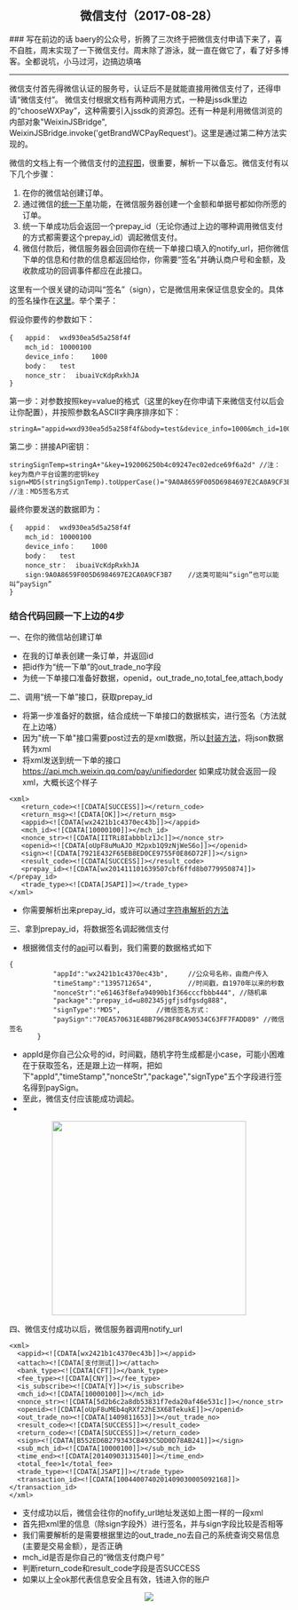 <h2 align='center'>微信支付（2017-08-28）</h2>
### 写在前边的话
baery的公众号，折腾了三次终于把微信支付申请下来了，喜不自胜，周末实现了一下微信支付。周末除了游泳，就一直在做它了，看了好多博客。全都说坑，小马过河，边搞边填咯

---
微信支付首先得微信认证的服务号，认证后不是就能直接用微信支付了，还得申请“微信支付”。
微信支付根据文档有两种调用方式，一种是jssdk里边的“chooseWXPay”，这种需要引入jssdk的资源包。还有一种是利用微信浏览的内部对象"WeixinJSBridge", WeixinJSBridge.invoke('getBrandWCPayRequest')。这里是通过第二种方法实现的。

微信的文档上有一个微信支付的[流程图](https://pay.weixin.qq.com/wiki/doc/api/jsapi.php?chapter=7_4)，很重要，解析一下以备忘。微信支付有以下几个步骤：
1. 在你的微信站创建订单。
2. 通过微信的[统一下单](https://pay.weixin.qq.com/wiki/doc/api/jsapi.php?chapter=9_1)功能，在微信服务器创建一个金额和单据号都如你所愿的订单。
3. 统一下单成功后会返回一个prepay_id（无论你通过上边的哪种调用微信支付的方式都需要这个prepay_id）调起微信支付。
4. 微信付款后，微信服务器会回调你在统一下单接口填入的notify_url，把你微信下单的信息和付款的信息都返回给你，你需要“签名”并确认商户号和金额，及收款成功的回调事件都应在此接口。

这里有一个很关键的动词叫“签名”（sign），它是微信用来保证信息安全的。具体的签名操作在[这里](https://pay.weixin.qq.com/wiki/doc/api/jsapi.php?chapter=4_3)。举个栗子：

假设你要传的参数如下：

```
{   appid：	wxd930ea5d5a258f4f
    mch_id：	10000100
    device_info：	1000
    body：	test
    nonce_str：	ibuaiVcKdpRxkhJA
}
```
第一步：对参数按照key=value的格式（这里的key在你申请下来微信支付以后会让你配置），并按照参数名ASCII字典序排序如下：

```
stringA="appid=wxd930ea5d5a258f4f&body=test&device_info=1000&mch_id=10000100&nonce_str=ibuaiVcKdpRxkhJA";
```
第二步：拼接API密钥：

```
stringSignTemp=stringA+"&key=192006250b4c09247ec02edce69f6a2d" //注：key为商户平台设置的密钥key
sign=MD5(stringSignTemp).toUpperCase()="9A0A8659F005D6984697E2CA0A9CF3B7" //注：MD5签名方式
```
最终你要发送的数据即为：

```
{   appid：	wxd930ea5d5a258f4f
    mch_id：	10000100
    device_info：	1000
    body：	test
    nonce_str：	ibuaiVcKdpRxkhJA
    sign:9A0A8659F005D6984697E2CA0A9CF3B7    //这类可能叫“sign”也可以能叫“paySign”
}
```
### 结合代码回顾一下上边的4步
一、在你的微信站创建订单
- 在我的订单表创建一条订单，并返回id
- 把id作为“统一下单”的out_trade_no字段
- 为统一下单接口准备好数据，openid，out_trade_no,total_fee,attach,body

二、调用“统一下单”接口，获取prepay_id

- 将第一步准备好的数据，结合成统一下单接口的数据核实，进行签名（方法就在上边咯）
- 因为"统一下单"接口需要post过去的是xml数据，所以[封装方法](https://github.com/guguji5/bakery/blob/master/bakeryApi/wechat/unifiedorder.js)，将json数据转为xml
- 将xml发送到统一下单的接口
https://api.mch.weixin.qq.com/pay/unifiedorder
如果成功就会返回一段xml，大概长这个样子

```
<xml>
   <return_code><![CDATA[SUCCESS]]></return_code>
   <return_msg><![CDATA[OK]]></return_msg>
   <appid><![CDATA[wx2421b1c4370ec43b]]></appid>
   <mch_id><![CDATA[10000100]]></mch_id>
   <nonce_str><![CDATA[IITRi8Iabbblz1Jc]]></nonce_str>
   <openid><![CDATA[oUpF8uMuAJO_M2pxb1Q9zNjWeS6o]]></openid>
   <sign><![CDATA[7921E432F65EB8ED0CE9755F0E86D72F]]></sign>
   <result_code><![CDATA[SUCCESS]]></result_code>
   <prepay_id><![CDATA[wx201411101639507cbf6ffd8b0779950874]]></prepay_id>
   <trade_type><![CDATA[JSAPI]]></trade_type>
</xml>
```
- 你需要解析出来prepay_id，或许可以通过[字符串解析的方法](https://github.com/guguji5/bakery/blob/master/bakeryApi/dbconf/xmlParse.js)

三、拿到prepay_id，将数据签名调起微信支付


- 根据微信支付的[api](https://pay.weixin.qq.com/wiki/doc/api/jsapi.php?chapter=7_7&index=6)可以看到，我们需要的数据格式如下
```
{
           "appId":"wx2421b1c4370ec43b",     //公众号名称，由商户传入     
           "timeStamp":"1395712654",         //时间戳，自1970年以来的秒数     
           "nonceStr":"e61463f8efa94090b1f366cccfbbb444", //随机串     
           "package":"prepay_id=u802345jgfjsdfgsdg888",     
           "signType":"MD5",         //微信签名方式：     
           "paySign":"70EA570631E4BB79628FBCA90534C63FF7FADD89" //微信签名 
       }
```
- appId是你自己公众号的id，时间戳，随机字符生成都是小case，可能小困难在于获取签名，还是跟上边一样啊，把如下"appId","timeStamp","nonceStr","package","signType"五个字段进行签名得到paySign。
- 至此，微信支付应该能成功调起。
- 
<div align=center>
<img src='http://ww1.sinaimg.cn/large/7ec3646fgy1fizfr7ybcij20f00qodg9.jpg' width=350>
</div>

四、微信支付成功以后，微信服务器调用notify_url

```
<xml>
  <appid><![CDATA[wx2421b1c4370ec43b]]></appid>
  <attach><![CDATA[支付测试]]></attach>
  <bank_type><![CDATA[CFT]]></bank_type>
  <fee_type><![CDATA[CNY]]></fee_type>
  <is_subscribe><![CDATA[Y]]></is_subscribe>
  <mch_id><![CDATA[10000100]]></mch_id>
  <nonce_str><![CDATA[5d2b6c2a8db53831f7eda20af46e531c]]></nonce_str>
  <openid><![CDATA[oUpF8uMEb4qRXf22hE3X68TekukE]]></openid>
  <out_trade_no><![CDATA[1409811653]]></out_trade_no>
  <result_code><![CDATA[SUCCESS]]></result_code>
  <return_code><![CDATA[SUCCESS]]></return_code>
  <sign><![CDATA[B552ED6B279343CB493C5DD0D78AB241]]></sign>
  <sub_mch_id><![CDATA[10000100]]></sub_mch_id>
  <time_end><![CDATA[20140903131540]]></time_end>
  <total_fee>1</total_fee>
  <trade_type><![CDATA[JSAPI]]></trade_type>
  <transaction_id><![CDATA[1004400740201409030005092168]]></transaction_id>
</xml>
```
- 支付成功以后，微信会往你的nofify_url地址发送如上图一样的一段xml
- 首先把xml里的信息（除sign字段外）进行签名，并与sign字段比较是否相等
- 我们需要解析的是需要根据里边的out_trade_no去自己的系统查询交易信息(主要是交易金额），是否正确
- mch_id是否是你自己的“微信支付商户号”
- 判断return_code和result_code字段是否SUCCESS
- 如果以上全ok那代表信息安全且有效，钱进入你的账户



<div align=center>
<img src ='http://ww1.sinaimg.cn/large/7ec3646fgy1fizfp0nxrcj2076076q3e.jpg'>
</div>

